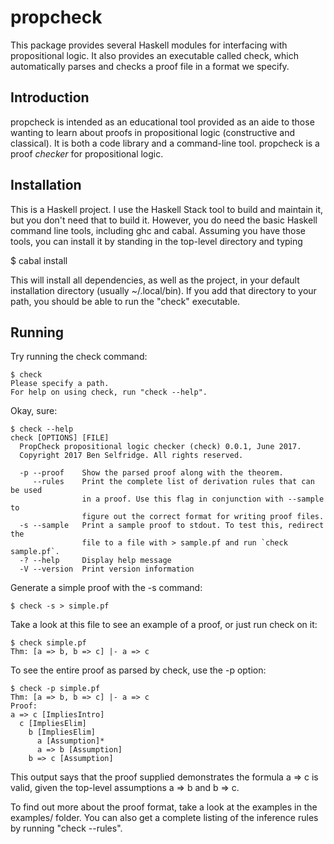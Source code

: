# propcheck

This package provides several Haskell modules for interfacing with
propositional logic. It also provides an executable called check,
which automatically parses and checks a proof file in a format we specify.

## Introduction

propcheck is intended as an educational tool provided as an aide to
those wanting to learn about proofs in propositional logic
(constructive and classical). It is both a code library and a
command-line tool. propcheck is a proof *checker* for propositional
logic.

## Installation

This is a Haskell project. I use the Haskell Stack tool to build and
maintain it, but you don't need that to build it. However, you do need
the basic Haskell command line tools, including ghc and
cabal. Assuming you have those tools, you can install it by standing
in the top-level directory and typing

   $ cabal install

This will install all dependencies, as well as the project, in your
default installation directory (usually ~/.local/bin). If you add that
directory to your path, you should be able to run the "check"
executable.

## Running

Try running the check command:

```
$ check
Please specify a path.
For help on using check, run "check --help".
```

Okay, sure:

```
$ check --help
check [OPTIONS] [FILE]
  PropCheck propositional logic checker (check) 0.0.1, June 2017.
  Copyright 2017 Ben Selfridge. All rights reserved.

  -p --proof    Show the parsed proof along with the theorem.
     --rules    Print the complete list of derivation rules that can be used
                in a proof. Use this flag in conjunction with --sample to
                figure out the correct format for writing proof files.
  -s --sample   Print a sample proof to stdout. To test this, redirect the
                file to a file with > sample.pf and run `check sample.pf`.
  -? --help     Display help message
  -V --version  Print version information
```

Generate a simple proof with the -s command:

```
$ check -s > simple.pf
```

Take a look at this file to see an example of a proof, or just run check on it:

```
$ check simple.pf
Thm: [a => b, b => c] |- a => c
```

To see the entire proof as parsed by check, use the -p option:

```
$ check -p simple.pf
Thm: [a => b, b => c] |- a => c
Proof:
a => c [ImpliesIntro]
  c [ImpliesElim]
    b [ImpliesElim]
      a [Assumption]*
      a => b [Assumption]
    b => c [Assumption]
```

This output says that the proof supplied demonstrates the formula a =>
c is valid, given the top-level assumptions a => b and b => c.

To find out more about the proof format, take a look at the examples
in the examples/ folder. You can also get a complete listing of the
inference rules by running "check --rules".

